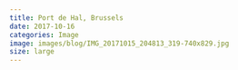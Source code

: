 ```yaml
---
title: Port de Hal, Brussels
date: 2017-10-16
categories: Image
image: images/blog/IMG_20171015_204813_319-740x829.jpg
size: large
---
```


